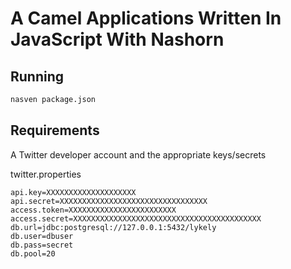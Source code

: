 # A Camel Applications Written In JavaScript With Nashorn

## Running
```bash
nasven package.json
```

## Requirements

A Twitter developer account and the appropriate keys/secrets

twitter.properties
```
api.key=XXXXXXXXXXXXXXXXXXXX
api.secret=XXXXXXXXXXXXXXXXXXXXXXXXXXXXXXXXX
access.token=XXXXXXXXXXXXXXXXXXXXXXXX
access.secret=XXXXXXXXXXXXXXXXXXXXXXXXXXXXXXXXXXXXXXXXXX
db.url=jdbc:postgresql://127.0.0.1:5432/lykely
db.user=dbuser
db.pass=secret
db.pool=20
```
